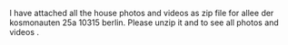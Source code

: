 I have attached all the house photos  and videos as zip file for allee der kosmonauten 25a 10315 berlin. Please unzip it and to see all photos and videos .
